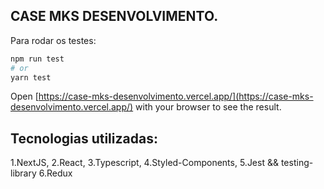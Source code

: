 ## CASE MKS DESENVOLVIMENTO.

Para rodar os testes:

```bash
npm run test
# or
yarn test
```

Open [https://case-mks-desenvolvimento.vercel.app/](https://case-mks-desenvolvimento.vercel.app/) with your browser to see the result.



## Tecnologias utilizadas:

1.NextJS,
2.React,
3.Typescript,
4.Styled-Components,
5.Jest && testing-library 
6.Redux


